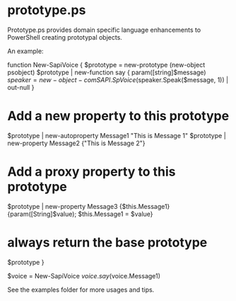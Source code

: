 prototype.ps
============

Prototype.ps provides domain specific language enhancements to PowerShell creating prototypal objects.

An example:

function New-SapiVoice {
  $prototype = new-prototype (new-object psobject)
  $prototype | new-function say {
    param([string]$message)
    $speaker = new-object -com SAPI.SpVoice
    ($speaker.Speak($message, 1)) | out-null
  }

  # Add a new property to this prototype
  $prototype | new-autoproperty Message1 "This is Message 1"
  $prototype | new-property Message2 {"This is Message 2"}
  
  # Add a proxy property to this prototype
  $prototype | new-property Message3 {$this.Message1} {param([String]$value); $this.Message1 = $value}
  
  # always return the base prototype
  $prototype
}

$voice = New-SapiVoice
$voice.say($voice.Message1)


See the examples folder for more usages and tips.